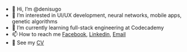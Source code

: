 - 👋 Hi, I’m @denisugo
- 👀 I’m interested in UI/UX development, neural networks, mobile apps, genetic algorithms
- 🌱 I’m currently learning full-stack engineering at Codecademy
- 📫 How to reach me [Facebook](https://www.facebook.com/denisu471/), [Linkedin](https://www.linkedin.com/in/denis-u-90169b20b/),  [Email](mailto:denisu471@gmail.com)
- 📁 See my  [CV](https://www.linkedin.com/in/denis-u-90169b20b/)

<!---
denisugo/denisugo is a ✨ special ✨ repository because its `README.md` (this file) appears on your GitHub profile.
You can click the Preview link to take a look at your changes.
--->
